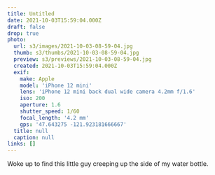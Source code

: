 ```yaml
---
title: Untitled
date: 2021-10-03T15:59:04.000Z
draft: false
drop: true
photo:
  url: s3/images/2021-10-03-08-59-04.jpg
  thumb: s3/thumbs/2021-10-03-08-59-04.jpg
  preview: s3/previews/2021-10-03-08-59-04.jpg
  created: 2021-10-03T15:59:04.000Z
  exif:
    make: Apple
    model: 'iPhone 12 mini'
    lens: 'iPhone 12 mini back dual wide camera 4.2mm f/1.6'
    iso: 200
    aperture: 1.6
    shutter_speed: 1/60
    focal_length: '4.2 mm'
    gps: '47.643275 -121.923181666667'
  title: null
  caption: null
links: []
---
```


Woke up to find this little guy creeping up the side of my water bottle.
